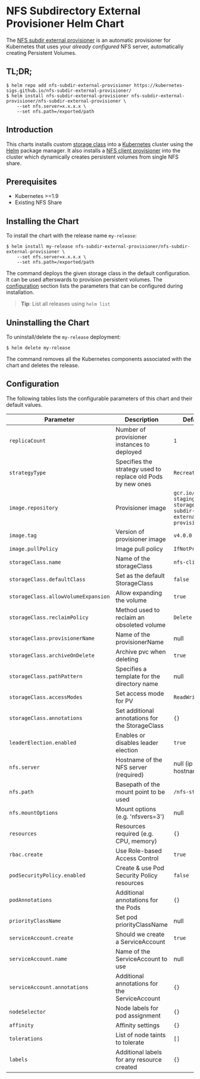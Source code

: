 # NFS Subdirectory External Provisioner Helm Chart

The [NFS subdir external provisioner](https://github.com/kubernetes-sigs/nfs-subdir-external-provisioner) is an automatic provisioner for Kubernetes that uses your *already configured* NFS server, automatically creating Persistent Volumes.

## TL;DR;

```console
$ helm repo add nfs-subdir-external-provisioner https://kubernetes-sigs.github.io/nfs-subdir-external-provisioner/
$ helm install nfs-subdir-external-provisioner nfs-subdir-external-provisioner/nfs-subdir-external-provisioner \
    --set nfs.server=x.x.x.x \
    --set nfs.path=/exported/path
```

## Introduction

This charts installs custom [storage class](https://kubernetes.io/docs/concepts/storage/storage-classes/) into a [Kubernetes](http://kubernetes.io) cluster using the [Helm](https://helm.sh) package manager. It also installs a [NFS client provisioner](https://github.com/kubernetes-sigs/nfs-subdir-external-provisioner) into the cluster which dynamically creates persistent volumes from single NFS share.

## Prerequisites

- Kubernetes >=1.9
- Existing NFS Share

## Installing the Chart

To install the chart with the release name `my-release`:

```console
$ helm install my-release nfs-subdir-external-provisioner/nfs-subdir-external-provisioner \
    --set nfs.server=x.x.x.x \
    --set nfs.path=/exported/path
```

The command deploys the given storage class in the default configuration. It can be used afterswards to provision persistent volumes. The [configuration](#configuration) section lists the parameters that can be configured during installation.

> **Tip**: List all releases using `helm list`

## Uninstalling the Chart

To uninstall/delete the `my-release` deployment:

```console
$ helm delete my-release
```

The command removes all the Kubernetes components associated with the chart and deletes the release.

## Configuration

The following tables lists the configurable parameters of this chart and their default values.

| Parameter                           | Description                                                 | Default                                                          |
| ----------------------------------- | ----------------------------------------------------------- | ---------------------------------------------------------------- |
| `replicaCount`                      | Number of provisioner instances to deployed                 | `1`                                                              |
| `strategyType`                      | Specifies the strategy used to replace old Pods by new ones | `Recreate`                                                       |
| `image.repository`                  | Provisioner image                                           | `gcr.io/k8s-staging-sig-storage/nfs-subdir-external-provisioner` |
| `image.tag`                         | Version of provisioner image                                | `v4.0.0`                                                         |
| `image.pullPolicy`                  | Image pull policy                                           | `IfNotPresent`                                                   |
| `storageClass.name`                 | Name of the storageClass                                    | `nfs-client`                                                     |
| `storageClass.defaultClass`         | Set as the default StorageClass                             | `false`                                                          |
| `storageClass.allowVolumeExpansion` | Allow expanding the volume                                  | `true`                                                           |
| `storageClass.reclaimPolicy`        | Method used to reclaim an obsoleted volume                  | `Delete`                                                         |
| `storageClass.provisionerName`      | Name of the provisionerName                                 | null                                                             |
| `storageClass.archiveOnDelete`      | Archive pvc when deleting                                   | `true`                                                           |
| `storageClass.pathPattern`          | Specifies a template for the directory name                 | null                                                             |
| `storageClass.accessModes`          | Set access mode for PV                                      | `ReadWriteOnce`                                                  |
| `storageClass.annotations`          | Set additional annotations for the StorageClass             | `{}`                                                             |
| `leaderElection.enabled`            | Enables or disables leader election                         | `true`                                                           |
| `nfs.server`                        | Hostname of the NFS server (required)                       | null (ip or hostname)                                            |
| `nfs.path`                          | Basepath of the mount point to be used                      | `/nfs-storage`                                                   |
| `nfs.mountOptions`                  | Mount options (e.g. 'nfsvers=3')                            | null                                                             |
| `resources`                         | Resources required (e.g. CPU, memory)                       | `{}`                                                             |
| `rbac.create`                       | Use Role-based Access Control                               | `true`                                                           |
| `podSecurityPolicy.enabled`         | Create & use Pod Security Policy resources                  | `false`                                                          |
| `podAnnotations`                    | Additional annotations for the Pods                         | `{}`                                                             |
| `priorityClassName`                 | Set pod priorityClassName                                   | null                                                             |
| `serviceAccount.create`             | Should we create a ServiceAccount                           | `true`                                                           |
| `serviceAccount.name`               | Name of the ServiceAccount to use                           | null                                                             |
| `serviceAccount.annotations`        | Additional annotations for the ServiceAccount               | `{}`                                                             |
| `nodeSelector`                      | Node labels for pod assignment                              | `{}`                                                             |
| `affinity`                          | Affinity settings                                           | `{}`                                                             |
| `tolerations`                       | List of node taints to tolerate                             | `[]`                                                             |
| `labels`                            | Additional labels for any resource created                  | `{}`                                                             |
